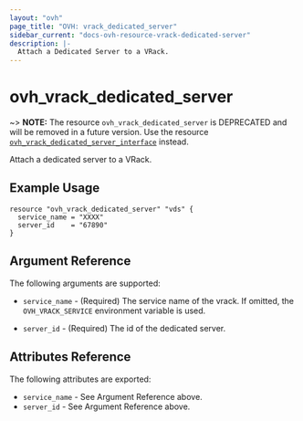 ```yaml
---
layout: "ovh"
page_title: "OVH: vrack_dedicated_server"
sidebar_current: "docs-ovh-resource-vrack-dedicated-server"
description: |-
  Attach a Dedicated Server to a VRack.
---
```


# ovh_vrack_dedicated_server

~> **NOTE:** The resource `ovh_vrack_dedicated_server` is DEPRECATED and will be removed in a future version.
Use the resource [`ovh_vrack_dedicated_server_interface`](vrack_dedicated_server_interface.html.markdown) instead.

Attach a dedicated server to a VRack.

## Example Usage

```hcl
resource "ovh_vrack_dedicated_server" "vds" {
  service_name = "XXXX"
  server_id    = "67890"
}
```

## Argument Reference

The following arguments are supported:

* `service_name` - (Required) The service name of the vrack. If omitted,
    the `OVH_VRACK_SERVICE` environment variable is used. 

* `server_id` - (Required) The id of the dedicated server. 

## Attributes Reference

The following attributes are exported:

* `service_name` - See Argument Reference above.
* `server_id` - See Argument Reference above.
